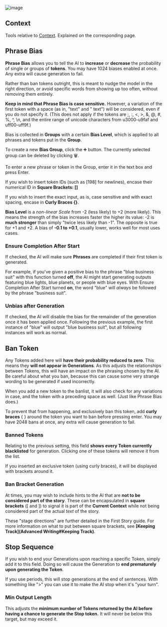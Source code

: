 ![image](https://github.com/TapwaveZodiac/novelaiUKB/assets/35267604/230c9043-56d6-44a1-8491-bf97dab4e5d8)

## Context

Tools relative to [Context](Context). Explained on the corresponding page.

## Phrase Bias

**Phrase Bias** allows you to tell the AI to **increase** or **decrease** the probability of single or groups of **tokens**. You may have 1024 biases enabled at once. Any extra will cause generation to fail.

Rather than ban tokens outright, this is meant to nudge the model in the right direction, or avoid specific words from showing up too often, without removing them entirely.

**Keep in mind that Phrase Bias is case sensitive.** However, a variation of the first token with a space (as in, "text" and " text") will be considered, even if you do not specify it. (This does not apply if the tokens are ;, :, \<, \>, &, @, \#, %, ^, \n, and the entire range of unicode characters from u3000-u9faf and uff00-uff9f.)

Bias is collected in **Groups** with a certain **Bias Level**, which is applied to all phrases and tokens put in the **Group**.

To create a new **Bias Group**, click the ➕ button. The currently selected group can be deleted by clicking 🗑️.

To enter a new phrase or token in the Group, enter it in the text box and press Enter.

If you wish to insert token IDs (such as \[198\] for newlines), encase their numerical ID in **Square Brackets: \[\]**

If you wish to insert the exact input, as is, case sensitive and with exact spacing, encase in **Curly Braces {}**.

**Bias Level** is a *non-linear Scale* from -2 (less likely) to +2 (more likely). This means the strength of the bias increases faster the higher its value: -2 is **much stronger** than simply "twice less likely than -1". The opposite is true for +1 and +2. A bias of **-0.1 to +0.1**, usually lower, works well for most uses cases.

### **Ensure Completion After Start**

If checked, the AI will make sure **Phrases** are completed if their first token is generated.

For example, if you've given a positive bias to the phrase "blue business suit" with this function turned **off**, the AI might start generating outputs featuring blue lights, blue planets, or people with blue eyes. With Ensure Completion After Start turned **on**, the word "blue" will *always* be followed by the phrase "business suit".

### **Unbias after Generation**

If checked, the AI will disable the bias for the remainder of the generation once it has been applied once. Following the previous example, the first instance of "blue" will output "blue business suit", but all following instances will work as normal.

## Ban Token

Any Tokens added here will **have their probability reduced to zero**. This means they **will not appear in Generations**. As this adjusts the relationships between Tokens, this will have an impact on the phrasing chosen by the AI. Be careful about what you ban, because this can cause some very strange wording to be generated if used incorrectly.

When you add a new token to the banlist, it will also check for any variations in case, and the token with a preceding space as well. (Just like Phrase Bias does.)

To prevent that from happening, and exclusively ban this token, add **curly braces** { } around the token you want to ban before pressing enter. You may have 2048 bans at once, any extra will cause generation to fail.

### Banned Tokens

Relating to the previous setting, this field **shows every Token currently blacklisted** for generation. Clicking one of these tokens will remove it from the list.

If you inserted an exclusive token (using curly braces), it will be displayed with brackets around it.

### Ban Bracket Generation

At times, you may wish to include hints to the AI that are **not to be considered part of the story**. These can be encapsulated in **square brackets** (\[ and \]) to signal it is part of the **Current Context** while not being considered part of the actual *text* of the story.

These "stage directions" are further detailed in the First Story guide. For more information on what to put between square brackets, see **[Keeping Track](Advanced Writing#Keeping Track)**.

## Stop Sequence

If you wish to end your Generations upon reaching a specific Token, simply add it to this field. Doing so will cause the Generation to **end prematurely upon generating the Token**.

If you use periods, this will stop generations at the end of sentences. With something like ">" you can use it to make the AI stop when it's "your turn".

### Min Output Length

This adjusts the **minimum number of Tokens returned by the AI before having a chance to generate the Stop token.** It will never be below this target, but may exceed it.
